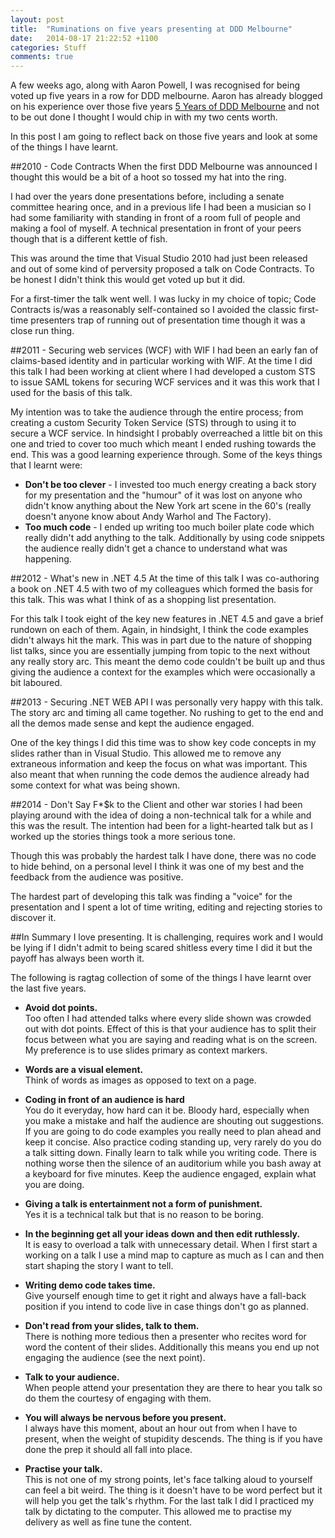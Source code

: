 ```yaml
---
layout: post
title:  "Ruminations on five years presenting at DDD Melbourne"
date:   2014-08-17 21:22:52 +1100
categories: Stuff
comments: true
---
```


A few weeks ago, along with Aaron Powell, I was recognised for being voted up five years in a row for DDD melbourne. 
Aaron has already blogged on his experience over those five years [5 Years of DDD Melbourne](http://www.aaron-powell.com/posts/2014-07-22-5-years-of-dddmelb.html)
 and not to be out done I thought I would chip in with my two cents worth.

In this post I am going to reflect back on those five years and look at some of the things I have learnt.

##2010 - Code Contracts
When the first DDD Melbourne was announced I thought this would be a bit of a hoot so tossed my hat into the ring.

I had over the years done presentations before, including a senate committee hearing once, and in a previous life I had been a musician so I had some familiarity with standing in front of a room full of people and making a fool of myself. A technical presentation in front of your peers though that is a different kettle of fish.

This was around the time that Visual Studio 2010 had just been released and out of some kind of perversity proposed a talk on Code Contracts. To be honest I didn't think this would get voted up but it did. 

For a first-timer the talk went well. I was lucky in my choice of topic; Code Contracts is/was a reasonably self-contained so I avoided the classic first-time presenters trap of running out of presentation time though it was a close run thing. 

##2011 - Securing web services (WCF) with WIF
I had been an early fan of claims-based identity and in particular working with WIF. At the time I did this talk I had been working at client where I had developed a custom STS to issue SAML tokens for securing WCF services and it was this work that I used for the basis of this talk. 

My intention was to take the audience through the entire process; from creating a custom Security Token Service (STS) through to using it to secure a WCF service. In hindsight I probably overreached a little bit on this one and tried to cover too much which meant I ended rushing towards the end.
This was a good learning experience through. Some of the keys things that I learnt were:

* **Don't be too clever** - I invested too much energy creating a back story for my presentation and the "humour" of it was lost on anyone who didn't know anything about the New York art scene in the 60's (really doesn't anyone know about Andy Warhol and The Factory). 
* **Too much code** - I ended up writing too much boiler plate code which really didn't add anything to the talk. Additionally by using code snippets the audience really didn't get a chance to understand what was happening. 

##2012 - What's new in .NET 4.5
At the time of this talk I was co-authoring a book on .NET 4.5 with two of my colleagues which formed the basis for this talk. This was what I think of as a shopping list presentation. 

For this talk I took eight of the key new features in .NET 4.5 and gave a brief rundown on each of them. Again, in hindsight, I think the code examples didn't always hit the mark. This was in part due to the nature of shopping list talks, since you are essentially jumping from topic to the next without any really story arc. This meant the demo code couldn't be built up and thus giving the audience a context for the examples which were occasionally a bit laboured.

##2013 - Securing .NET WEB API
I was personally very happy with this talk. The story arc and timing all came together. No rushing to get to the end and all the demos made sense and kept the audience engaged. 

One of the key things I did this time was to show key code concepts in my slides rather than in Visual Studio. This allowed me to remove any extraneous information and keep the focus on what was important. This also meant that when running the code demos the audience already had some context for what was being shown. 

##2014 - Don't Say F*$k to the Client and other war stories
I had been playing around with the idea of doing a non-technical talk for a while and this was the result. The intention had been for a light-hearted talk but as I worked up the stories things took a more serious tone. 

Though this was probably the hardest talk I have done, there was no code to hide behind, on a personal level I think it was one of my best and the feedback from the audience was positive.

The hardest part of developing this talk was finding a "voice" for the presentation and I spent a lot of time writing, editing and rejecting stories to discover it. 

##In Summary
I love presenting. It is challenging, requires work and I would be lying if I didn't admit to being scared shitless every time I did it but the payoff has always been worth it.

The following is ragtag collection of some of the things I have learnt over the last five years.

* **Avoid dot points.**  
Too often I had attended talks where every slide shown was crowded out with dot points. Effect of this is that your audience has to split their focus between what you are saying and reading what is on the screen. My preference is to use slides primary as context markers.

* **Words are a visual element.**  
Think of words as images as opposed to text on a page. 

* **Coding in front of an audience is hard**  
You do it everyday, how hard can it be. Bloody hard, especially when you make a mistake and half the audience are shouting out suggestions.   
 If you are going to do code examples you really need to plan ahead and keep it concise. Also practice coding standing up, very rarely do you do a talk sitting down. Finally learn to talk while you writing code. There is nothing worse then the silence of an auditorium while you bash away at a keyboard for five minutes. Keep the audience engaged, explain what you are doing.

* **Giving a talk is entertainment not a form of punishment.**  
Yes it is a technical talk but that is no reason to be boring. 

* **In the beginning get all your ideas down and then edit ruthlessly.**  
It is easy to overload a talk with unnecessary detail. When I first start a working on a talk I use a mind map to capture as much as I can and then start shaping the story I want to tell. 

* **Writing demo code takes time.**   
Give yourself enough time to get it right and always have a fall-back position if you intend to code live in case things don't go as planned.  

* **Don't read from your slides, talk to them.**  
There is nothing more tedious then a presenter who recites word for word the content of their slides. Additionally this means you end up not engaging the audience (see the next point).

* **Talk to your audience.**  
When people attend your presentation they are there to hear you talk so do them the courtesy of engaging with them.  

* **You will always be nervous before you present.**   
I always have this moment, about an hour out from when I have to present, when the weight of stupidity descends. The thing is if you have done the prep it should all fall into place.

* **Practise your talk.**   
This is not one of my strong points, let's face talking aloud to yourself can feel a bit weird. The thing is it doesn't have to be word perfect but it will help you get the talk's rhythm. For the last talk I did I practiced my talk by dictating to the computer. This allowed me to practise my delivery as well as fine tune the content.

